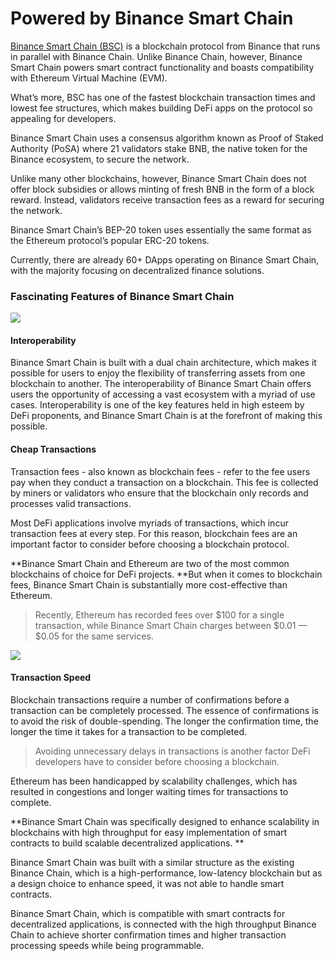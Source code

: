 # Powered by Binance Smart Chain

[Binance Smart Chain \(BSC\)](https://trustwallet.com/blog/binance-smart-chain-in-numbers) is a blockchain protocol from Binance that runs in parallel with Binance Chain. Unlike Binance Chain, however, Binance Smart Chain powers smart contract functionality and boasts compatibility with Ethereum Virtual Machine \(EVM\).

What’s more, BSC has one of the fastest blockchain transaction times and lowest fee structures, which makes building DeFi apps on the protocol so appealing for developers.

Binance Smart Chain uses a consensus algorithm known as Proof of Staked Authority \(PoSA\) where 21 validators stake BNB, the native token for the Binance ecosystem, to secure the network.

Unlike many other blockchains, however, Binance Smart Chain does not offer block subsidies or allows minting of fresh BNB in the form of a block reward. Instead, validators receive transaction fees as a reward for securing the network.

Binance Smart Chain’s BEP-20 token uses essentially the same format as the Ethereum protocol’s popular ERC-20 tokens.

Currently, there are already 60+ DApps operating on Binance Smart Chain, with the majority focusing on decentralized finance solutions.

### Fascinating Features of Binance Smart Chain <a id="fascinating-features-of-binance-smart-chain"></a>

![](https://trustwallet.com/assets/images/blog/why-binance-smartchain-is-the-ideal-2.png)

#### Interoperability <a id="interoperability"></a>

Binance Smart Chain is built with a dual chain architecture, which makes it possible for users to enjoy the flexibility of transferring assets from one blockchain to another. The interoperability of Binance Smart Chain offers users the opportunity of accessing a vast ecosystem with a myriad of use cases. Interoperability is one of the key features held in high esteem by DeFi proponents, and Binance Smart Chain is at the forefront of making this possible.

#### Cheap Transactions <a id="cheap-transactions"></a>

Transaction fees - also known as blockchain fees - refer to the fee users pay when they conduct a transaction on a blockchain. This fee is collected by miners or validators who ensure that the blockchain only records and processes valid transactions.

Most DeFi applications involve myriads of transactions, which incur transaction fees at every step. For this reason, blockchain fees are an important factor to consider before choosing a blockchain protocol.

\*\*Binance Smart Chain and Ethereum are two of the most common blockchains of choice for DeFi projects. \*\*But when it comes to blockchain fees, Binance Smart Chain is substantially more cost-effective than Ethereum.

> Recently, Ethereum has recorded fees over $100 for a single transaction, while Binance Smart Chain charges between $0.01 — $0.05 for the same services.

![](https://trustwallet.com/assets/images/blog/why-binance-smartchain-is-the-ideal-3.png)

#### Transaction Speed <a id="transaction-speed"></a>

Blockchain transactions require a number of confirmations before a transaction can be completely processed. The essence of confirmations is to avoid the risk of double-spending. The longer the confirmation time, the longer the time it takes for a transaction to be completed.

> Avoiding unnecessary delays in transactions is another factor DeFi developers have to consider before choosing a blockchain.

Ethereum has been handicapped by scalability challenges, which has resulted in congestions and longer waiting times for transactions to complete.

\*\*Binance Smart Chain was specifically designed to enhance scalability in blockchains with high throughput for easy implementation of smart contracts to build scalable decentralized applications. \*\*

Binance Smart Chain was built with a similar structure as the existing Binance Chain, which is a high-performance, low-latency blockchain but as a design choice to enhance speed, it was not able to handle smart contracts.

Binance Smart Chain, which is compatible with smart contracts for decentralized applications, is connected with the high throughput Binance Chain to achieve shorter confirmation times and higher transaction processing speeds while being programmable.

